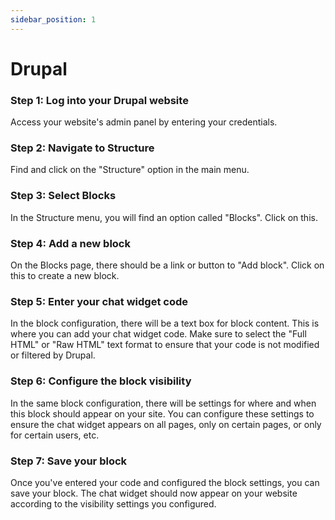 ```yaml
---
sidebar_position: 1
---
```


# Drupal

### **Step 1: Log into your Drupal website**
Access your website's admin panel by entering your credentials.

### **Step 2: Navigate to Structure**
Find and click on the "Structure" option in the main menu.

### **Step 3: Select Blocks**
In the Structure menu, you will find an option called "Blocks". Click on this.

### **Step 4: Add a new block**
On the Blocks page, there should be a link or button to "Add block". Click on this to create a new block.

### **Step 5: Enter your chat widget code**
In the block configuration, there will be a text box for block content. This is where you can add your chat widget code. Make sure to select the "Full HTML" or "Raw HTML" text format to ensure that your code is not modified or filtered by Drupal.

### **Step 6: Configure the block visibility**
In the same block configuration, there will be settings for where and when this block should appear on your site. You can configure these settings to ensure the chat widget appears on all pages, only on certain pages, or only for certain users, etc.

### **Step 7: Save your block**
Once you've entered your code and configured the block settings, you can save your block. The chat widget should now appear on your website according to the visibility settings you configured.